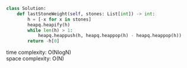 ```python
class Solution:
    def lastStoneWeight(self, stones: List[int]) -> int:
        h = [-x for x in stones]
        heapq.heapify(h)
        while len(h) > 1:
            heapq.heappush(h, heapq.heappop(h) - heapq.heappop(h))
        return -h[0]
```

time complexity: O(NlogN)         
space complexity: O(N)
